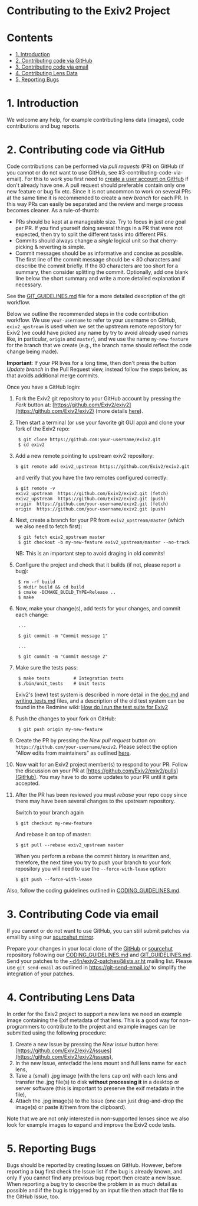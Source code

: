 Contributing to the Exiv2 Project
======================

# Contents #

* [1. Introduction](#1-introduction)
* [2. Contributing code via GitHub](#2-contributing-code-via-github)
* [3. Contributing code via email](#3-contributing-code-via-email)
* [4. Contributing Lens Data](#3-contributing-lens-data)
* [5. Reporting Bugs](#5-reporting-bugs)

# 1. Introduction #

We welcome any help, for example contributing lens data (images), code contributions and bug reports.

# 2. Contributing code via GitHub #

Code contributions can be performed via *pull requests* (PR) on GitHub (if you cannot or do not want to use GitHub, see #3-contributing-code-via-email).
For this to work you first need to [create a user account on GitHub](https://help.github.com/articles/signing-up-for-a-new-github-account/) if don't already have one.
A pull request should preferable contain only one new feature or bug fix etc. Since it is not uncommon to work on several PRs at the same time
it is recommended to create a new _branch_ for each PR. In this way PRs can easily be separated and the review and merge process becomes cleaner.
As a rule-of-thumb:

- PRs should be kept at a manageable size. Try to focus in just one goal per PR. If you find yourself doing several things in a PR that were not expected,
  then try to split the different tasks into different PRs.
- Commits should always change a *single* logical unit so that cherry-picking & reverting is simple.
- Commit messages should be as informative and concise as possible. The first line of the commit message should be < 80 characters and
  describe the commit briefly. If the 80 characters are too short for a summary, then consider splitting the commit. Optionally, add one blank line
  below the short summary and write a more detailed explanation if necessary.

See the [GIT_GUIDELINES.md](GIT_GUIDELINES.md) file for a more detailed description of the git workflow.

Below we outline the recommended steps in the code contribution workflow. We use `your-username` to refer to your username on GitHub, `exiv2_upstream` is used when we
set the upstream remote repository for Exiv2 (we could have picked any name by try to avoid already used names like, in particular, `origin` and `master`), and
we use the name `my-new-feature` for the branch that we create (e.g., the branch name should reflect the code change being made).

**Important**: If your PR lives for a long time, then don't press the button _Update branch_ in the Pull Request view, instead follow the steps below, as
that avoids additional merge commits.

Once you have a GitHub login:

1. Fork the Exiv2 git repository to your GitHub account by pressing the _Fork_ button at: [https://github.com/Exiv2/exiv2](https://github.com/Exiv2/exiv2)
(more details [here](https://guides.github.com/activities/forking/)).

2. Then start a terminal (or use your favorite git GUI app) and clone your fork of the Exiv2 repo:

        $ git clone https://github.com:your-username/exiv2.git
        $ cd exiv2

3.  Add a new remote pointing to upstream exiv2 repository:

        $ git remote add exiv2_upstream https://github.com/Exiv2/exiv2.git

    and verify that you have the two remotes configured correctly:

        $ git remote -v
        exiv2_upstream  https://github.com/Exiv2/exiv2.git (fetch)
        exiv2_upstream  https://github.com/Exiv2/exiv2.git (push)
        origin  https://github.com/your-username/exiv2.git (fetch)
        origin  https://github.com/your-username/exiv2.git (push)

4. Next, create a branch for your PR from `exiv2_upstream/master` (which we also need to fetch first):

        $ git fetch exiv2_upstream master
        $ git checkout -b my-new-feature exiv2_upstream/master --no-track

    NB: This is an important step to avoid draging in old commits!

5. Configure the project and check that it builds (if not, please report a bug):

        $ rm -rf build
        $ mkdir build && cd build
        $ cmake -DCMAKE_BUILD_TYPE=Release ..
        $ make

6. Now, make your change(s), add tests for your changes, and commit each change:

        ...

        $ git commit -m "Commit message 1"

        ...

        $ git commit -m "Commit message 2"

7. Make sure the tests pass:

        $ make tests         # Integration tests
        $./bin/unit_tests    # Unit tests

    Exiv2's (new) test system is described in more detail in the [doc.md](tests/doc.md) and [writing_tests.md](tests/writing_tests.md) files, and a description of the old
    test system can be found in the Redmine wiki: [How do I run the test suite for Exiv2](http://dev.exiv2.org/projects/exiv2/wiki/How_do_I_run_the_test_suite_for_Exiv2)

8. Push the changes to your fork on GitHub:

        $ git push origin my-new-feature

9. Create the PR by pressing the _New pull request_ button on: `https://github.com/your-username/exiv2`. Please select the option "Allow edits from maintainers" as outlined
   [here](https://help.github.com/en/articles/allowing-changes-to-a-pull-request-branch-created-from-a-fork).

10. Now wait for an Exiv2 project member(s) to respond to your PR. Follow the discussion on your PR at [https://github.com/Exiv2/exiv2/pulls](GitHub).
    You may have to do some updates to your PR until it gets accepted.

11. After the PR has been reviewed you must _rebase_ your repo copy since there may have been several changes to the upstream repository.

    Switch to your branch again

        $ git checkout my-new-feature

    And rebase it on top of master:

        $ git pull --rebase exiv2_upstream master

    When you perform a rebase the commit history is rewritten and, therefore, the next time you try to push your branch to your fork repository you will need to use
    the `--force-with-lease` option:

        $ git push --force-with-lease

Also, follow the coding guidelines outlined in [CODING_GUIDELINES.md](CODING_GUIDELINES.md).

# 3. Contributing Code via email #

If you cannot or do not want to use GitHub, you can still submit patches via email by using our [sourcehut mirror](https://git.sr.ht/~d4n/exiv2).

Prepare your changes in your local clone of the [GitHub](https://github.com/Exiv2/exiv2.git) or [sourcehut](https://git.sr.ht/~d4n/exiv2) repository following our
[CODING_GUIDELINES.md](CODING_GUIDELINES.md) and [GIT_GUIDELINES.md](GIT_GUIDELINES.md). Send your patches to the
[~d4n/exiv2-patches@lists.sr.ht](mailto:~d4n/exiv2-patches@lists.sr.ht) mailing list. Please use `git send-email` as outlined in https://git-send-email.io/ to
simplify the integration of your patches.

# 4. Contributing Lens Data #

In order for the Exiv2 project to support a new lens we need an example image containing the Exif metadata of that lens. This is a good way for
non-programmers to contribute to the project and example images can be submitted using the following procedure:

1. Create a new Issue by pressing the _New issue_ button here: [https://github.com/Exiv2/exiv2/issues](https://github.com/Exiv2/exiv2/issues),
2. In the new Issue, enter/add the lens mount and full lens name for each lens,
3. Take a (small) .jpg image (with the lens cap on) with each lens and transfer the .jpg file(s) to disk __without processing it__ in a desktop or server software (this is important to preserve the exif metadata in the file),
4. Attach the .jpg image(s) to the Issue (one can just drag-and-drop the image(s) or paste it/them from the clipboard).

Note that we are not only interested in non-supported lenses since we also look for example images to expand and improve the Exiv2 code tests.

# 5. Reporting Bugs #

Bugs should be reported by creating Issues on GitHub. However, before reporting a bug first check the Issue list if the bug is already known, and only if you cannot find any previous bug report
then create a new Issue. When reporting a bug try to describe the problem in as much detail as possible and if the bug is triggered by an input file then attach that file to the GitHub Issue, too.
